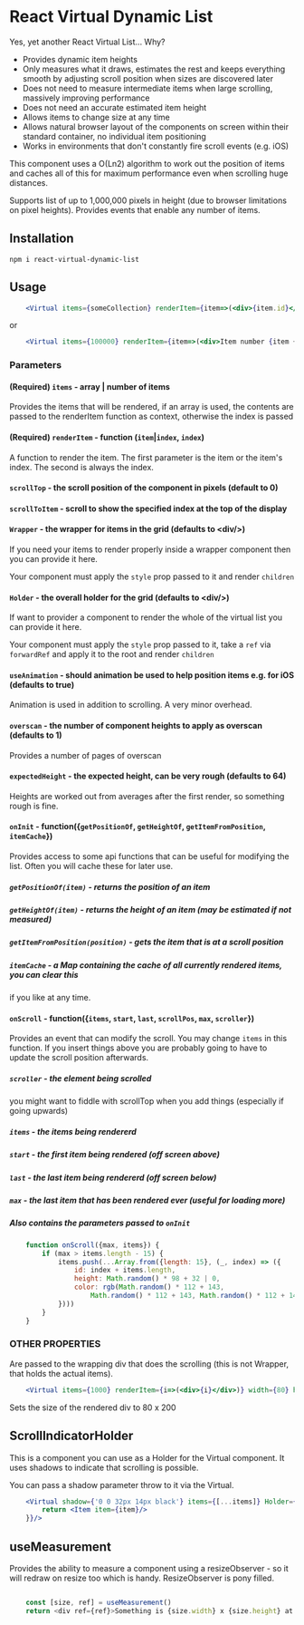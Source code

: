 # React Virtual Dynamic List

Yes, yet another React Virtual List... Why?

* Provides dynamic item heights
* Only measures what it draws, estimates the rest and keeps everything smooth by adjusting scroll position when sizes are 
discovered later
* Does not need to measure intermediate items when large scrolling, massively improving performance
* Does not need an accurate estimated item height
* Allows items to change size at any time
* Allows natural browser layout of the components on screen within their standard container, no individual item positioning
* Works in environments that don't constantly fire scroll events (e.g. iOS)

This component uses a O(Ln2) algorithm to work out the position of items and caches all of this for maximum performance even when scrolling huge distances.

Supports list of up to 1,000,000 pixels in height (due to browser limitations on pixel heights).  Provides events that enable any number of items.

## Installation

`npm i react-virtual-dynamic-list`

## Usage

````jsx
    <Virtual items={someCollection} renderItem={item=>(<div>{item.id}</div>)}/>
````

or

````jsx
    <Virtual items={100000} renderItem={item=>(<div>Item number {item + 1}</div>)}/>
````


### Parameters

#### (Required) `items` - array | number of items

Provides the items that will be rendered, if an array is used, the contents are passed to the renderItem function
as context, otherwise the index is passed

#### (Required) `renderItem` - function (`item`|`index`, `index`) 

A function to render the item.  The first parameter is the item or the item's index.  The second is always the index.

#### `scrollTop` - the scroll position of the component in  pixels (default to 0)

#### `scrollToItem` - scroll to show the specified index at the top of the display

#### `Wrapper` - the wrapper for items in the grid (defaults to \<div/>)

If you need your items to render properly inside a wrapper component then you can provide it here.

Your component must apply the `style` prop passed to it and render `children`

#### `Holder` - the overall holder for the grid (defaults to \<div/>)

If want to provider a component to render the whole of the virtual list you can provide it here.

Your component must apply the `style` prop passed to it, take a `ref` via `forwardRef` and apply it to the root and render `children`


#### `useAnimation` - should animation be used to help position items e.g. for iOS (defaults to true)

Animation is used in addition to scrolling.  A very minor overhead.

#### `overscan` - the number of component heights to apply as overscan (defaults to 1)

Provides a number of pages of overscan

#### `expectedHeight` - the expected height, can be very rough (defaults to 64)

Heights are worked out from averages after the first render, so something rough is fine.

#### `onInit` - function({`getPositionOf`, `getHeightOf`, `getItemFromPosition`, `itemCache`})
 
Provides access to some api functions that can be useful for modifying the list.  Often
you will cache these for later use.

##### `getPositionOf(item)` - returns the position of an item

##### `getHeightOf(item)` - returns the height of an item (may be estimated if not measured)

##### `getItemFromPosition(position)` - gets the item that is at a scroll position

##### `itemCache` - a Map containing the cache of all currently rendered items, you can clear this
if you like at any time. 

#### `onScroll` - function({`items`, `start`, `last`, `scrollPos`, `max`, `scroller`})

Provides an event that can modify the scroll.  You may change `items` in this function. If 
you insert things above you are probably going to have to update the scroll position
afterwards.

##### `scroller` - the element being scrolled 

you might want to fiddle with scrollTop when you add things (especially if going upwards)

##### `items` - the items being rendererd
##### `start` - the first item being rendered (off screen above)
##### `last` - the last item being rendererd (off screen below)
##### `max` - the last item that has been rendered ever (useful for loading more)
##### Also contains the parameters passed to `onInit`

````javascript 1.8
    function onScroll({max, items}) {
        if (max > items.length - 15) {
            items.push(...Array.from({length: 15}, (_, index) => ({
                id: index + items.length,
                height: Math.random() * 98 + 32 | 0,
                color: rgb(Math.random() * 112 + 143,
                    Math.random() * 112 + 143, Math.random() * 112 + 143)
            })))
        }
    }
````

### OTHER PROPERTIES

Are passed to the wrapping div that does the scrolling (this is not Wrapper, that holds the actual items).

````jsx
    <Virtual items={1000} renderItem={i=>(<div>{i}</div>)} width={80} height={200}/>
````

Sets the size of the rendered div to 80 x 200

## ScrollIndicatorHolder

This is a component you can use as a Holder for the Virtual component. It uses shadows to indicate that scrolling is
possible.

You can pass a shadow parameter throw to it via the Virtual.

````jsx
    <Virtual shadow={'0 0 32px 14px black'} items={[...items]} Holder={ScrollIndicatorHolder} renderItem={item => {
        return <Item item={item}/>
    }}/>
````

## useMeasurement

Provides the ability to measure a component using a resizeObserver - so it will redraw on resize too
which is handy. ResizeObserver is pony filled.

````javascript 1.8

    const [size, ref] = useMeasurement() 
    return <div ref={ref}>Something is {size.width} x {size.height} at {size.left}, {size.top} </div>

````




